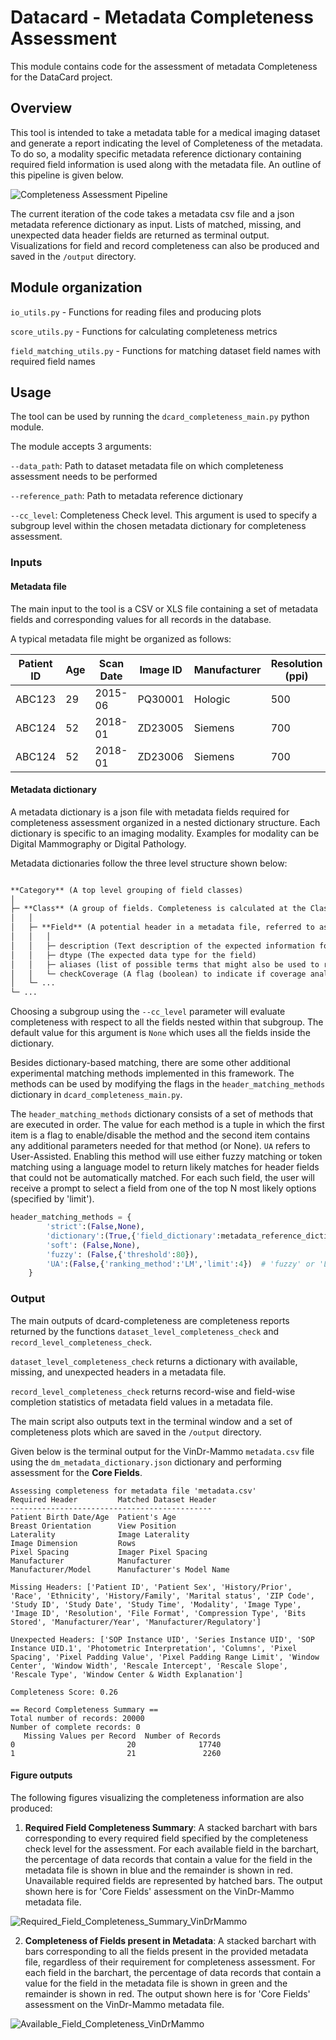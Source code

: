 # Datacard - Metadata Completeness Assessment

This module contains code for the assessment of metadata Completeness for the DataCard project.

## Overview

This tool is intended to take a metadata table for a medical imaging dataset and generate a report indicating the
level of Completeness of the metadata. To do so, a modality specific metadata reference dictionary containing required
field information is used along with the metadata file. An outline of this pipeline is given below.

![Completeness Assessment Pipeline](../images/Completeness_Pipeline.png)

The current iteration of the code takes a metadata csv file and a json metadata reference dictionary as input.
Lists of matched, missing, and unexpected data header fields are returned as terminal output.
Visualizations for field and record completeness can also be produced and saved in the `/output` directory.




## Module organization

`io_utils.py` - Functions for reading files and producing plots

`score_utils.py` - Functions for calculating completeness metrics

`field_matching_utils.py` - Functions for matching dataset field names with required field names

## Usage

The tool can be used by running the `dcard_completeness_main.py` python module.

The module accepts 3 arguments:

`--data_path`: Path to dataset metadata file on which completeness assessment needs to be performed

`--reference_path`:  Path to metadata reference dictionary

`--cc_level`:  Completeness Check level. This argument is used to specify a subgroup level within the chosen metadata dictionary for completeness assessment.


### Inputs

#### Metadata file

The main input to the tool is a CSV or XLS file containing a set of metadata fields and corresponding values for all records in the database.

A typical metadata file might be organized as follows:

| Patient ID  | Age | Scan Date  | Image ID | Manufacturer  | Resolution (ppi) |
| ----------- | ------ |------- | ------- | -------- | ------ | 
| ABC123  | 29  | 2015-06  | PQ30001  | Hologic  | 500  |
| ABC124  | 52  | 2018-01  | ZD23005  | Siemens  | 700  | 
| ABC124  | 52  | 2018-01  | ZD23006  | Siemens  | 700  | 


#### Metadata dictionary

A metadata dictionary is a json file with metadata fields required for completeness assessment organized in a nested dictionary structure.
Each dictionary is specific to an imaging modality. Examples for modality can be Digital Mammography or Digital Pathology.

Metadata dictionaries follow the three level structure shown below:

```markdown

**Category** (A top level grouping of field classes)
│
├─ **Class** (A group of fields. Completeness is calculated at the Class level.)
│   │
│   ├─ **Field** (A potential header in a metadata file, referred to as a Field, Eg. Patient ID, Image Resolution)
│   │   │
│   │   ├─ description (Text description of the expected information for the field)
│   │   ├─ dtype (The expected data type for the field)
│   │   ├─ aliases (list of possible terms that might also be used to refer to the field)
│   │   └─ checkCoverage (A flag (boolean) to indicate if coverage analysis needs to be done for the data corresponding to the field.)
│   └─ ...
└─ ...

```

Choosing a subgroup using the `--cc_level` parameter will evaluate completeness with respect to all the fields nested within that subgroup. The default value for this argument is `None` which uses all the fields inside the dictionary.

Besides dictionary-based matching, there are some other additional experimental matching methods implemented in this framework. The methods can be used by modifying the flags in the `header_matching_methods` dictionary in `dcard_completeness_main.py`.

The `header_matching_methods` dictionary consists of a set of methods that are executed in order.
The value for each method is a tuple in which the first item is a flag to enable/disable the method
and the second item contains any additional parameters needed for that method (or None).
`UA` refers to User-Assisted. Enabling this method will use either fuzzy matching or token matching using a language model
to return likely matches for header fields that could not be automatically matched.
For each such field, the user will receive a prompt to select a field from one of the top N 
most likely options (specified by 'limit').

```python
header_matching_methods = {
        'strict':(False,None),
        'dictionary':(True,{'field_dictionary':metadata_reference_dictionary}),
        'soft': (False,None),
        'fuzzy': (False,{'threshold':80}),
        'UA':(False,{'ranking_method':'LM','limit':4})  # 'fuzzy' or 'LM'
    }
```

### Output

The main outputs of dcard-completeness are completeness reports returned by the functions `dataset_level_completeness_check` and `record_level_completeness_check`.

`dataset_level_completeness_check` returns a dictionary with available, missing, and unexpected headers in a metadata file.

`record_level_completeness_check` returns record-wise and field-wise completion statistics of metadata field values in a metadata file.

The main script also outputs text in the terminal window and a set of completeness plots which are saved in the `/output` directory.

Given below is the terminal output for the VinDr-Mammo `metadata.csv` file using the `dm_metadata_dictionary.json` dictionary and performing assessment for the **Core Fields**.

```
Assessing completeness for metadata file 'metadata.csv'
Required Header         Matched Dataset Header
---------------------------------------------
Patient Birth Date/Age  Patient's Age
Breast Orientation      View Position
Laterality              Image Laterality
Image Dimension         Rows        
Pixel Spacing           Imager Pixel Spacing
Manufacturer            Manufacturer
Manufacturer/Model      Manufacturer's Model Name

Missing Headers: ['Patient ID', 'Patient Sex', 'History/Prior', 'Race', 'Ethnicity', 'History/Family', 'Marital status', 'ZIP Code', 'Study ID', 'Study Date', 'Study Time', 'Modality', 'Image Type', 'Image ID', 'Resolution', 'File Format', 'Compression Type', 'Bits Stored', 'Manufacturer/Year', 'Manufacturer/Regulatory']

Unexpected Headers: ['SOP Instance UID', 'Series Instance UID', 'SOP Instance UID.1', 'Photometric Interpretation', 'Columns', 'Pixel Spacing', 'Pixel Padding Value', 'Pixel Padding Range Limit', 'Window Center', 'Window Width', 'Rescale Intercept', 'Rescale Slope', 'Rescale Type', 'Window Center & Width Explanation']

Completeness Score: 0.26

== Record Completeness Summary ==
Total number of records: 20000
Number of complete records: 0
   Missing Values per Record  Number of Records
0                         20              17740
1                         21               2260
```
#### Figure outputs

The following figures visualizing the completeness information are also produced:

1. **Required Field Completeness Summary**: A stacked barchart with bars corresponding to every required field specified by the completeness check level for the assessment. For each available field in the barchart, the percentage of data records that contain a value for the field in the metadata file is shown in blue and the remainder is shown in red. Unavailable required fields are represented by hatched bars. The output shown here is for 'Core Fields' assessment on the VinDr-Mammo metadata file.

![Required_Field_Completeness_Summary_VinDrMammo](../images/Required_Field_Completeness_Summary_VinDrMammo.png)

2. **Completeness of Fields present in Metadata**: A stacked barchart with bars corresponding to all the fields present in the provided metadata file, regardless of their requirement for completeness assessment. For each field in the barchart, the percentage of data records that contain a value for the field in the metadata file is shown in green and the remainder is shown in red. The output shown here is for 'Core Fields' assessment on the VinDr-Mammo metadata file.

![Available_Field_Completeness_VinDrMammo](../images/Available_Field_Completeness_VinDrMammo.png)